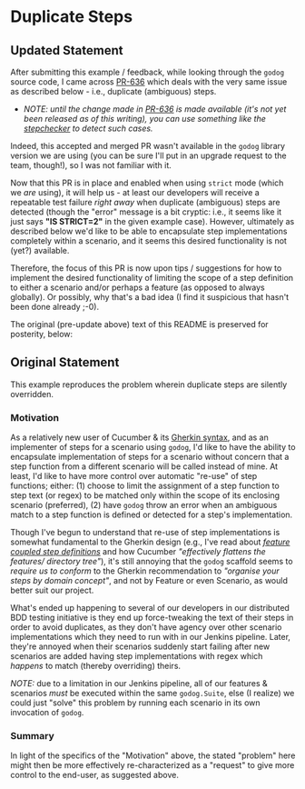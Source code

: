 # Duplicate Steps

## Updated Statement

After submitting this example / feedback, while looking through the `godog` source
code, I came across [PR-636](https://github.com/cucumber/godog/pull/636) which deals
with the very same issue as described below - i.e., duplicate (ambiguous) steps.

- _NOTE: until the change made in [PR-636](https://github.com/cucumber/godog/pull/636)
  is made available (it's not yet been released as of this writing), you can use something
  like the [stepchecker](cmd/stepchecker/README.md) to detect such cases._

Indeed, this accepted and merged PR wasn't available in the `godog` library version
we are using (you can be sure I'll put in an upgrade request to the team, though!),
so I was not familiar with it.  

Now that this PR is in place and enabled when using `strict` mode (which we _are_
using), it will help us - at least our developers will receive a repeatable test
failure _right away_ when duplicate (ambiguous) steps are detected (though the
"error" message is a bit cryptic: i.e., it seems like it just says **"IS STRICT=2"**
in the given example case).  However, ultimately as described below we'd like
to be able to encapsulate step implementations completely within a scenario,
and it seems this desired functionality is not (yet?) available.

Therefore, the focus of this PR is now upon tips / suggestions for how to implement
the desired functionality of limiting the scope of a step definition to either
a scenario and/or perhaps a feature (as opposed to always globally).  Or possibly,
why that's a bad idea (I find it suspicious that hasn't been done already ;-0).

The original (pre-update above) text of this README is preserved for posterity,
below:

## Original Statement

This example reproduces the problem wherein duplicate steps are silently overridden.

### Motivation 

As a relatively new user of Cucumber & its [Gherkin syntax](https://cucumber.io/docs/gherkin/), and
as an implementer of steps for a scenario using `godog`, I'd like to have the ability to encapsulate
implementation of steps for a scenario without concern that a step function from a different scenario
will be called instead of mine.  At least, I'd like to have more control over automatic "re-use" of
step functions; either: (1) choose to limit the assignment of a step function to step text (or regex)
to be matched only within the scope of its enclosing scenario (preferred), (2) have `godog` throw an
error when an ambiguous match to a step function is defined or detected for a step's implementation.

Though I've begun to understand that re-use of step implementations is somewhat fundamental to the Gherkin design
(e.g., I've read about _[feature coupled step definitions](https://cucumber.io/docs/guides/anti-patterns/?lang=java#feature-coupled-step-definitions)_
and how Cucumber _"effectively flattens the features/ directory tree"_), it's still annoying that
the `godog` scaffold seems to _require us to conform_ to the Gherkin recommendation to _"organise
your steps by domain concept"_, and not by Feature or even Scenario, as would better suit our project.

What's ended up happening to several of our developers in our distributed BDD testing initiative is
they end up force-tweaking the text of their steps in order to avoid duplicates, as they don't have agency
over other scenario implementations which they need to run with in our Jenkins pipeline.  Later, they're
annoyed when their scenarios suddenly start failing after new scenarios are added having step
implementations with regex which _happens_ to match (thereby overriding) theirs.

_NOTE:_ due to a limitation in our Jenkins pipeline, all of our features & scenarios _must_ be executed
within the same `godog.Suite`, else (I realize) we could just "solve" this problem by running each scenario
in its own invocation of `godog`.  

### Summary

In light of the specifics of the "Motivation" above, the stated "problem" here might then be more
effectively re-characterized as a "request" to give more control to the end-user, as suggested above.
